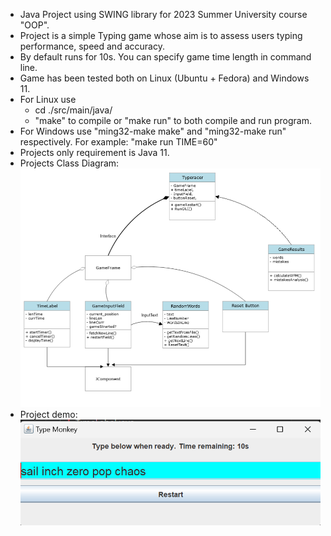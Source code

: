 - Java Project using SWING library for 2023 Summer University course "OOP".
- Project is a simple Typing game whose aim is to assess users typing performance, speed and accuracy.
- By default runs for 10s. You can specify game time length in command line.
- Game has been tested both on Linux (Ubuntu + Fedora) and Windows 11.
- For Linux use 
    - cd ./src/main/java/
    - "make" to compile or "make run" to both compile and run program.
- For Windows use "ming32-make make" and "ming32-make run" respectively.
    For example: "make run TIME=60"
- Projects only requirement is Java 11.
- Projects Class Diagram:
![ClassDiagram](./uml_presentation.png "Class diagram")
- Project demo:
![ClassDiagram](./typemichal_demo.png "Project demo")
